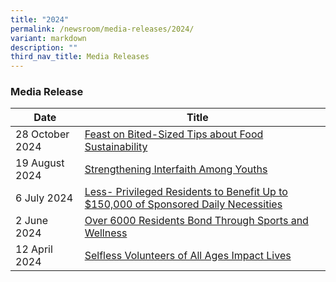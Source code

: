 ```yaml
---
title: "2024"
permalink: /newsroom/media-releases/2024/
variant: markdown
description: ""
third_nav_title: Media Releases
---
```

### Media Release


| Date | Title |  |
| -------- | -------- | -------- |
| 28 October 2024 |[Feast on Bited-Sized Tips about Food Sustainability](/files/Media%20Advisory/Media_Advisory_1___North_West_Sustainability_Festival_Issued_to_Media.pdf)
| 19 August 2024 | [Strengthening Interfaith Among Youths](/files/Media%20Advisory/Media_Advisory___Interfaith_Network_at_North_West.pdf)
| 6 July 2024 |[Less- Privileged Residents to Benefit Up to $150,000 of Sponsored Daily Necessities](/files/Media%20Advisory/Media_Advisory__Project_Sama_Sama___North_West_6_Jul.pdf)
| 2 June 2024 | [Over 6000 Residents Bond Through Sports and Wellness](/files/Media%20Advisory/Media_Advisory_2___Invite_to_Healthy_Living_Festival_at_North_West___For_Media.pdf)
| 12 April 2024 | [Selfless Volunteers of All Ages Impact Lives](/files/Media%20Advisory/Media_Advisory_North_West_Volunteers_Appreciation_2024.pdf)